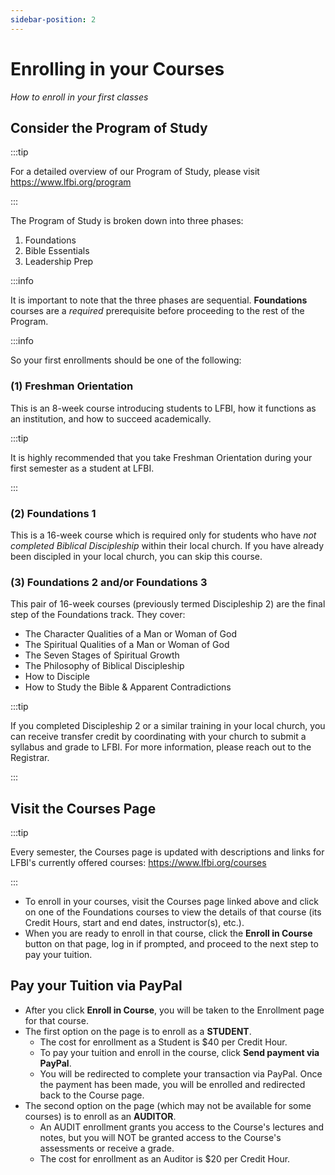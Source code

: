 ```yaml
---
sidebar-position: 2
---
```


# Enrolling in your Courses

_How to enroll in your first classes_

## Consider the Program of Study

:::tip 

For a detailed overview of our Program of Study, please visit https://www.lfbi.org/program

:::

The Program of Study is broken down into three phases:
1.  Foundations
2.  Bible Essentials
3.  Leadership Prep

:::info

It is important to note that the three phases are sequential. **Foundations** courses are a *required* prerequisite before proceeding to the rest of the Program.

:::info

So your first enrollments should be one of the following:

### (1) Freshman Orientation

This is an 8-week course introducing students to LFBI, how it functions as an institution, and how to succeed academically. 

:::tip

It is highly recommended that you take Freshman Orientation during your first semester as a student at LFBI.

:::

### (2) Foundations 1

This is a 16-week course which is required only for students who have *not completed Biblical Discipleship* within their local church. If you have already been
discipled in your local church, you can skip this course.

### (3) Foundations 2 and/or Foundations 3

This pair of 16-week courses (previously termed Discipleship 2) are the final step of the Foundations track. They cover:
-   The Character Qualities of a Man or Woman of God
-   The Spiritual Qualities of a Man or Woman of God
-   The Seven Stages of Spiritual Growth
-   The Philosophy of Biblical Discipleship
-   How to Disciple
-   How to Study the Bible & Apparent Contradictions

:::tip

If you completed Discipleship 2 or a similar training in your local church, you can receive transfer credit by coordinating with your church to submit a syllabus and 
grade to LFBI. For more information, please reach out to the Registrar.

:::

## Visit the Courses Page

:::tip 

Every semester, the Courses page is updated with descriptions and links for LFBI's currently offered courses: https://www.lfbi.org/courses

:::

-   To enroll in your courses, visit the Courses page linked above and click on one of the Foundations courses to view the details of that course (its Credit Hours, start and end dates, instructor(s), etc.). 
-   When you are ready to enroll in that course, click the **Enroll in Course** button on that page, log in if prompted, and proceed to the next step to pay your tuition.

## Pay your Tuition via PayPal

-   After you click **Enroll in Course**, you will be taken to the Enrollment page for that course. 
-   The first option on the page is to enroll as a **STUDENT**.
    -   The cost for enrollment as a Student is $40 per Credit Hour. 
    -   To pay your tuition and enroll in the course, click **Send payment via PayPal**. 
    -   You will be redirected to complete your transaction via PayPal. Once the payment has been made, you will be enrolled and redirected back to the Course page.
-   The second option on the page (which may not be available for some courses) is to enroll as an **AUDITOR**.
    -   An AUDIT enrollment grants you access to the Course's lectures and notes, but you will NOT be granted access to the Course's assessments or receive a grade.
    -   The cost for enrollment as an Auditor is $20 per Credit Hour.